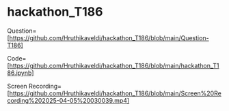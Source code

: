 # hackathon_T186

Question=[https://github.com/Hruthikaveldi/hackathon_T186/blob/main/Question-T186]

Code=[https://github.com/Hruthikaveldi/hackathon_T186/blob/main/hackathon_T186.ipynb]

Screen Recording=[https://github.com/Hruthikaveldi/hackathon_T186/blob/main/Screen%20Recording%202025-04-05%20030039.mp4]

